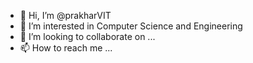 - 👋 Hi, I’m @prakharVIT
- 👀 I’m interested in Computer Science and Engineering
- 💞️ I’m looking to collaborate on ...
- 📫 How to reach me ...

<!---
prakharVIT/prakharVIT is a ✨ special ✨ repository because its `README.md` (this file) appears on your GitHub profile.
You can click the Preview link to take a look at your changes.
--->
